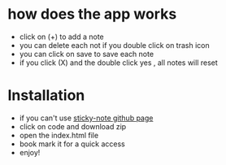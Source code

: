# how does the app works
- click on (+) to add a note
- you can delete each not if you double click on trash icon
- you can click on save to save each note
- if you click (X) and the double click yes , all notes will reset


# Installation

- if you can't use [sticky-note github page](https://fulcain.github.io/sticky-note)
- click on code and download zip
- open the index.html file
- book mark it for a quick access
- enjoy!
